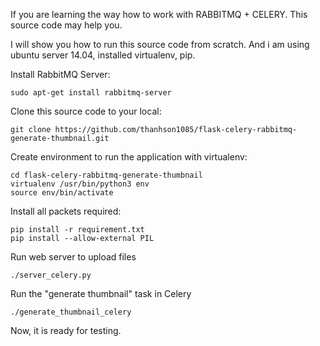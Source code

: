 If you are learning the way how to work with RABBITMQ + CELERY. This source code may help you.

I will show you how to run this source code from scratch. And i am using ubuntu server 14.04, installed virtualenv, pip.

Install RabbitMQ Server:
```
sudo apt-get install rabbitmq-server
```

Clone this source code to your local:
```
git clone https://github.com/thanhson1085/flask-celery-rabbitmq-generate-thumbnail.git
```

Create environment to run the application with virtualenv:
```
cd flask-celery-rabbitmq-generate-thumbnail
virtualenv /usr/bin/python3 env
source env/bin/activate
```

Install all packets required:
```
pip install -r requirement.txt
pip install --allow-external PIL
```

Run web server to upload files
```
./server_celery.py
```
Run the "generate thumbnail" task in Celery
```
./generate_thumbnail_celery
```

Now, it is ready for testing.
